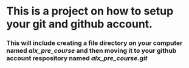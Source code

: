 ﻿# This is a project on how to setup your git and github account.
### This will include creating a file directory on your computer named *alx_pre_course* and then moving it to your github account respository named *alx_pre_course.git* 